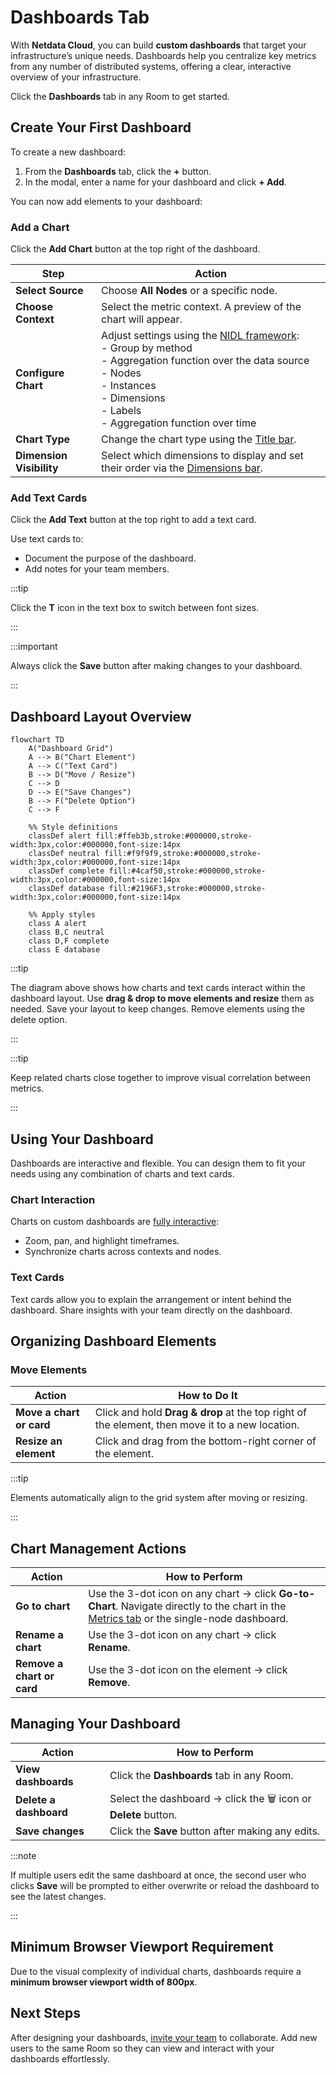 # Dashboards Tab

With **Netdata Cloud**, you can build **custom dashboards** that target your infrastructure’s unique needs. Dashboards help you centralize key metrics from any number of distributed systems, offering a clear, interactive overview of your infrastructure.

Click the **Dashboards** tab in any Room to get started.

## Create Your First Dashboard

To create a new dashboard:

1. From the **Dashboards** tab, click the **+** button.
2. In the modal, enter a name for your dashboard and click **+ Add**.

You can now add elements to your dashboard:

### Add a Chart

Click the **Add Chart** button at the top right of the dashboard.

| Step                     | Action                                                                                                                                                                                                                                                                                       |
|--------------------------|----------------------------------------------------------------------------------------------------------------------------------------------------------------------------------------------------------------------------------------------------------------------------------------------|
| **Select Source**        | Choose **All Nodes** or a specific node.                                                                                                                                                                                                                                                     |
| **Choose Context**       | Select the metric context. A preview of the chart will appear.                                                                                                                                                                                                                               |
| **Configure Chart**      | Adjust settings using the [NIDL framework](/docs/dashboards-and-charts/netdata-charts.md#nidl-framework):  <br/>- Group by method  <br/>- Aggregation function over the data source  <br/>- Nodes  <br/>- Instances  <br/>- Dimensions  <br/>- Labels  <br/>- Aggregation function over time |
| **Chart Type**           | Change the chart type using the [Title bar](/docs/dashboards-and-charts/netdata-charts.md#title-bar).                                                                                                                                                                                        |
| **Dimension Visibility** | Select which dimensions to display and set their order via the [Dimensions bar](/docs/dashboards-and-charts/netdata-charts.md#dimensions-bar).                                                                                                                                               |

### Add Text Cards

Click the **Add Text** button at the top right to add a text card.

Use text cards to:

- Document the purpose of the dashboard.
- Add notes for your team members.

:::tip

Click the **T** icon in the text box to switch between font sizes.

:::

:::important

Always click the **Save** button after making changes to your dashboard.

:::

## Dashboard Layout Overview

```mermaid
flowchart TD
    A("Dashboard Grid")
    A --> B("Chart Element")
    A --> C("Text Card")
    B --> D("Move / Resize")
    C --> D
    D --> E("Save Changes")
    B --> F("Delete Option")
    C --> F

    %% Style definitions
    classDef alert fill:#ffeb3b,stroke:#000000,stroke-width:3px,color:#000000,font-size:14px
    classDef neutral fill:#f9f9f9,stroke:#000000,stroke-width:3px,color:#000000,font-size:14px
    classDef complete fill:#4caf50,stroke:#000000,stroke-width:3px,color:#000000,font-size:14px
    classDef database fill:#2196F3,stroke:#000000,stroke-width:3px,color:#000000,font-size:14px

    %% Apply styles
    class A alert
    class B,C neutral
    class D,F complete
    class E database
```

:::tip

The diagram above shows how charts and text cards interact within the dashboard layout. Use **drag & drop to move elements and resize** them as needed. Save your layout to keep changes. Remove elements using the delete option.

:::

:::tip

Keep related charts close together to improve visual correlation between metrics.

:::

## Using Your Dashboard

Dashboards are interactive and flexible. You can design them to fit your needs using any combination of charts and text cards.

### Chart Interaction

Charts on custom dashboards are [fully interactive](/docs/dashboards-and-charts/netdata-charts.md):

- Zoom, pan, and highlight timeframes.
- Synchronize charts across contexts and nodes.

### Text Cards

Text cards allow you to explain the arrangement or intent behind the dashboard. Share insights with your team directly on the dashboard.

## Organizing Dashboard Elements

### Move Elements

| Action                   | How to Do It                                                                                    |
|--------------------------|-------------------------------------------------------------------------------------------------|
| **Move a chart or card** | Click and hold **Drag & drop** at the top right of the element, then move it to a new location. |
| **Resize an element**    | Click and drag from the bottom-right corner of the element.                                     |

:::tip

Elements automatically align to the grid system after moving or resizing.

:::

## Chart Management Actions

| Action                     | How to Perform                                                                                                                                                                                              |
|----------------------------|-------------------------------------------------------------------------------------------------------------------------------------------------------------------------------------------------------------|
| **Go to chart**            | Use the 3-dot icon on any chart → click **Go-to-Chart**. Navigate directly to the chart in the [Metrics tab](/docs/dashboards-and-charts/metrics-tab-and-single-node-tabs.md) or the single-node dashboard. |
| **Rename a chart**         | Use the 3-dot icon on any chart → click **Rename**.                                                                                                                                                         |
| **Remove a chart or card** | Use the 3-dot icon on the element → click **Remove**.                                                                                                                                                       |

## Managing Your Dashboard

| Action                 | How to Perform                                                  |
|------------------------|-----------------------------------------------------------------|
| **View dashboards**    | Click the **Dashboards** tab in any Room.                       |
| **Delete a dashboard** | Select the dashboard → click the 🗑️ icon or **Delete** button. |
| **Save changes**       | Click the **Save** button after making any edits.               |

:::note

If multiple users edit the same dashboard at once, the second user who clicks **Save** will be prompted to either overwrite or reload the dashboard to see the latest changes.

:::

## Minimum Browser Viewport Requirement

Due to the visual complexity of individual charts, dashboards require a **minimum browser viewport width of 800px**.

## Next Steps

After designing your dashboards, [invite your team](/docs/netdata-cloud/organize-your-infrastructure-invite-your-team.md#team-collaboration) to collaborate. Add new users to the same Room so they can view and interact with your dashboards effortlessly.